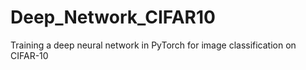 # Deep_Network_CIFAR10
Training a deep neural network in PyTorch for image classification on CIFAR-10
